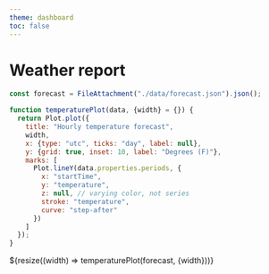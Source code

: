 ```yaml
---
theme: dashboard
toc: false
---
```


# Weather report

```js
const forecast = FileAttachment("./data/forecast.json").json();
```

```js
function temperaturePlot(data, {width} = {}) {
  return Plot.plot({
    title: "Hourly temperature forecast",
    width,
    x: {type: "utc", ticks: "day", label: null},
    y: {grid: true, inset: 10, label: "Degrees (F)"},
    marks: [
      Plot.lineY(data.properties.periods, {
        x: "startTime",
        y: "temperature",
        z: null, // varying color, not series
        stroke: "temperature",
        curve: "step-after"
      })
    ]
  });
}
```
<!-- 
```js
display(temperaturePlot(forecast));
``` -->

<div class="grid grid-cols-1">
  <div class="card">${resize((width) => temperaturePlot(forecast, {width}))}</div>
</div>